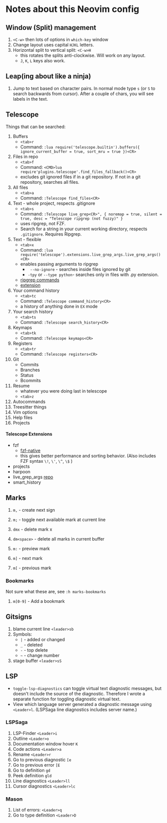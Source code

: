 # Notes about this Neovim config

## Window (Split) management

1. `<C-w>` then lots of options in `which-key` window
2. Change layout uses capital `HJKL` letters.
3. Horizontal split to vertical split: `<C-w>H`
   - this rotates the splits anti-clockwise. Will work on any layout.
   - `J`, `K`, `L` keys also work.
## Leap(ing about like a ninja)

1. Jump to text based on character pairs. In normal mode type `s` (or `S` to search backwards from
   cursor). After a couple of chars, you will see labels in the text.

## Telescope

Things that can be searched:

1. Buffers
   - `<tab>r`
   - Command:
     `:lua require('telescope.builtin').buffers({ ignore_current_buffer = true, sort_mru = true })<CR>`
2. Files in repo
   - `<tab>f`
   - Command: `<CMD>lua require'plugins.telescope'.find_files_fallback()<CR>`
   - excludes git ignored files if in a git repository. If not in a git
     repository, searches all files.
3. All files
   - `<tab>a`
   - Command: `:Telescope find_files<CR>`
4. Text - whole project, respects .gitignore
   - `<tab>s`
   - Command:
     `:Telescope live_grep<CR>", { noremap = true, silent = true, desc = "Telescope ripgrep (not fuzzy)" }`
   - uses ripgrep, not FZF.
   - Search for a string in your current working directory, respects
     `.gitignore`. Requires Ripgrep.
5. Text - flexible
   - `<tab>x`
   - Command:
     `:lua require('telescope').extensions.live_grep_args.live_grep_args()<CR>`
   - enables passing arguments to ripgrep
     - ` --no-ignore` - searches inside files ignored by git
     - `-tpy` or `--type python`- searches only in files with .py extension.
   - [ripgrep commands](https://github.com/BurntSushi/ripgrep/blob/master/GUIDE.md)
   - [extension](https://github.com/nvim-telescope/telescope-live-grep-args.nvim)
6. Your command history
   - `<tab>tc`
   - Command: `:Telescope command_history<CR>`
   - a history of anything done in `EX` mode
7. Your search history
   - `<tab>ts`
   - Command: `:Telescope search_history<CR>`
8. Keymaps
   - `<tab>tk`
   - Command: `:Telescope keymaps<CR>`
9. Registers
   - `<tab>tr`
   - Command: `:Telescope registers<CR>`
10. Git
    - Commits
    - Branches
    - Status
    - Bcommits
11. Resume
    - whatever you were doing last in telescope
    - `<tab>z`
12. Autocommands
13. Treesitter things
14. Vim options
15. Help files
16. Projects

#### Telescope Extensions

- fzf
  - [fzf-native](https://github.com/nvim-telescope/telescope-fzf-native.nvim)
  - this gives better performance and sorting behavior. (Also includes FZF
    syntax `\!`, `\'`, `\^`, `\$` )
- projects
- harpoon
- live_grep_args
  [repo](https://github.com/nvim-telescope/telescope-live-grep-args.nvim)
- smart_history

## Marks

1. `m,` - create next sign
2. `m;` - toggle next available mark at current line
3. `dmx` - delete mark x
4. `dm<space>` - delete all marks in current buffer

5. `m:` - preview mark
6. `m]` - next mark
7. `m[` - previous mark

### Bookmarks

Not sure what these are, see `:h marks-bookmarks`

1. `m[0-9]` - Add a bookmark

## Gitsigns

1. blame current line `<leader>sb`
2. Symbols:
   - `|` - added or changed
   - `_` - deleted
   - `-` - top delete
   - `~` - change number
3. stage buffer `<leader>sS`

## LSP

- `toggle-lsp-diagnostics` can toggle virtual text diagnostic messages, but
  doesn't include the source of the diagnostic. Therefore I wrote a separate
  function for toggling diagnostic virtual text.
- View which language server generated a diagnostic message using `<Leader>l`.
  (LSPSaga line diagnostics includes server name.)

### LSPSaga

1. LSP-Finder `<Leader>i`
2. Outline `<Leader>o`
3. Documentation window hover `K`
4. Code actions `<Leader>a`
5. Rename `<Leader>r`
6. Go to previous diagnostic `[e`
7. Go to previous error `[E`
8. Go to definition `gd`
9. Peek definition `gld`
10. Line diagnostics `<Leader>ll`
11. Cursor diagnostics `<Leader>lc`

### Mason

1. List of errors: `<Leader>q`
2. Go to type definition `<Leader>D`
